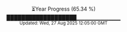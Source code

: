 <p align="center">
⏳Year Progress (65.34 %)<br>
███████████████████▁▁▁▁▁▁▁▁▁▁▁ <br>
<sub>Updated: Wed, 27 Aug 2025 12:05:00 GMT</sub>
</p>

